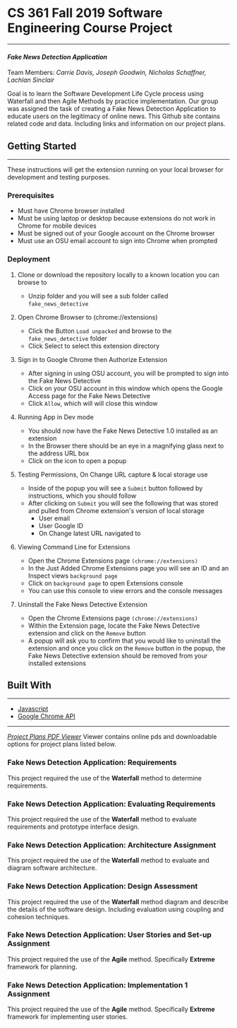 # CS 361 Fall 2019 Software Engineering Course Project
---
#### _Fake News Detection Application_

Team Members: _Carrie Davis, Joseph Goodwin, Nicholas Schaffner, Lachlan Sinclair_ 

Goal is to learn the Software Development Life Cycle process using Waterfall and then Agile Methods by practice implementation. Our group was assigned the task of creating a Fake News Detection Application to educate users on the legitimacy of online news. This Github site contains related code and data. Including links and information on our project plans.

## Getting Started ##
---
These instructions will get the extension running on your local browser for development and testing purposes. 

### Prerequisites
- Must have Chrome browser installed
- Must be using laptop or desktop because extensions do not work in Chrome for mobile devices
- Must be signed out of your Google account on the Chrome browser
- Must use an OSU email account to sign into Chrome when prompted

### Deployment
1) Clone or download the repository locally to a known location you can browse to
	- Unzip folder and you will see a sub folder called `fake_news_detective`

2) Open Chrome Browser to (chrome://extensions)
	- Click the Button `Load unpacked` and browse to the `fake_news_detective` folder
	- Click Select to select this extension directory

3) Sign in to Google Chrome then Authorize Extension
	- After signing in using OSU account, you will be prompted to sign into the Fake News Detective
	- Click on your OSU account in this window which opens the Google Access page for the Fake News Detective
	- Click `Allow`, which will will close this window

4) Running App in Dev mode
	- You should now have the Fake News Detective 1.0 installed as an extension
	- In the Browser there should be an eye in a magnifying glass next to the address URL box
	- Click on the icon to open a popup

5) Testing Permissions, On Change URL capture & local storage use
	- Inside of the popup you will see a `Submit` button followed by instructions, which you should follow
	- After clicking on `Submit` you will see the following that was stored and pulled from Chrome extension's version of local storage
		- User email
		- User Google ID
		- On Change latest URL navigated to
	
6) Viewing Command Line for Extensions
	- Open the Chrome Extensions page `(chrome://extensions)`
	- In the Just Added Chrome Extensions page you will see an ID and an Inspect views `background page`
	- Click on `background page` to open Extensions console
	- You can use this console to view errors and the console messages

7) Uninstall the Fake News Detective Extension
	- Open the Chrome Extensions page `(chrome://extensions)`
	- Within the Extension page, locate the Fake News Detective extension and click on the `Remove` button
	- A popup will ask you to confirm that you would like to uninstall the extension and once you click on the `Remove` button in the popup, the Fake News Detective extension should be removed from your installed extensions

## Built With
---
* [Javascript](https://developer.mozilla.org/en-US/docs/Web/JavaScript)
* [Google Chrome API](https://developers.chrome.com/extensions/api_index)

---

[*Project Plans PDF Viewer*](https://cs361project-258620.appspot.com) 
Viewer contains online pds and downloadable options for project plans listed below.

### Fake News Detection Application: Requirements

This project required the use of the **Waterfall** method to determine requirements.  

### Fake News Detection Application: Evaluating Requirements

This project required the use of the **Waterfall** method to evaluate requirements and prototype interface design.  

### Fake News Detection Application: Architecture Assignment

This project required the use of the **Waterfall** method to evaluate and diagram software architecture.  

### Fake News Detection Application: Design Assessment

This project required the use of the **Waterfall** method diagram and describe the details of the software design. Including evaluation using coupling and cohesion techniques. 

### Fake News Detection Application: User Stories and Set-up Assignment

This project required the use of the **Agile** method. Specifically **Extreme** framework for planning.


### Fake News Detection Application: Implementation 1 Assignment

This project required the use of the **Agile** method. Specifically **Extreme** framework for implementing user stories.
